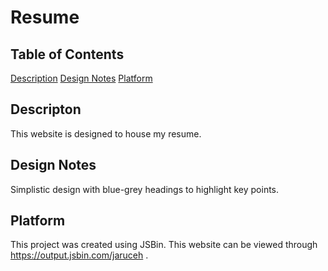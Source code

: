 # Resume

## Table of Contents
[Description](#descripton)
[Design Notes](#design-notes)
[Platform](#platform)

## Descripton
This website is designed to house my resume. 

## Design Notes
Simplistic design with blue-grey headings to highlight key points.

## Platform
This project was created using JSBin. This website can be viewed through https://output.jsbin.com/jaruceh .




